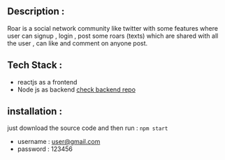 ## Description : 
Roar is a social network community like twitter with some features where user can signup , login , post some roars (texts) which are shared with all the user , can like and comment on anyone post.

## Tech Stack : 
- reactjs as a frontend 
- Node js as backend [check backend repo](https://github.com/amrgamal91/roar-social-network-backend)

## installation : 
just download the source code and then run : `npm start`
- username : user@gmail.com
- password : 123456
